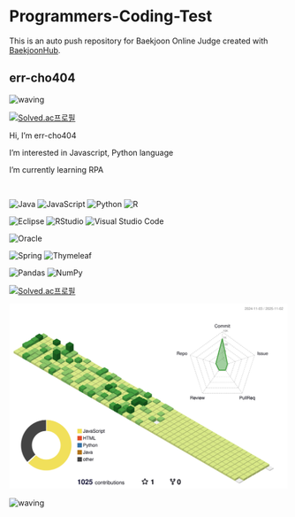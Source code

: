 # Programmers-Coding-Test
This is an auto push repository for Baekjoon Online Judge created with [BaekjoonHub](https://github.com/BaekjoonHub/BaekjoonHub).

## err-cho404 <a id="Error">
![waving](https://capsule-render.vercel.app/api?type=waving&height=300&text=Error404&fontColor=ffffff&fontAlignY=40&color=0:d0e5e3,100:005e5b&section=header&desc=How%20to%20Find%20Me?&descSize=15)
<!--- ### Mini profile --->
[![Solved.ac프로필](http://mazassumnida.wtf/api/mini/generate_badge?boj=err-cho404)](https://solved.ac/err-cho404)




<p align=left>Hi, I’m err-cho404</p>
<p align=left>I’m interested in Javascript, Python language</p>
<p align=left>I’m currently learning RPA</p>
<br>


<!---
err-cho404/err-cho404 is a ✨ special ✨ repository because its `README.md` (this file) appears on your GitHub profile.
You can click the Preview link to take a look at your changes.
--->



<!--- ### Main Languages --->
![Java](https://img.shields.io/badge/java-%23ED8B00.svg?style=for-the-badge&logo=openjdk&logoColor=white)
![JavaScript](https://img.shields.io/badge/javascript-%23323330.svg?style=for-the-badge&logo=javascript&logoColor=%23F7DF1E)
![Python](https://img.shields.io/badge/python-3670A0?style=for-the-badge&logo=python&logoColor=ffdd54)
![R](https://img.shields.io/badge/r-%23276DC3.svg?style=for-the-badge&logo=r&logoColor=white)


<!--- ### IDEs/Editors --->
![Eclipse](https://img.shields.io/badge/Eclipse-FE7A16.svg?style=for-the-badge&logo=Eclipse&logoColor=white)
![RStudio](https://img.shields.io/badge/RStudio-4285F4?style=for-the-badge&logo=rstudio&logoColor=white)
![Visual Studio Code](https://img.shields.io/badge/Visual%20Studio%20Code-0078d7.svg?style=for-the-badge&logo=visual-studio-code&logoColor=white)


<!--- ### Databases --->
<!--- ### ![MySQL](https://img.shields.io/badge/mysql-4479A1.svg?style=for-the-badge&logo=mysql&logoColor=white) --->
![Oracle](https://img.shields.io/badge/Oracle-F80000?style=for-the-badge&logo=oracle&logoColor=white)

<!--- ### Frameworks, Platforms and Libraries --->
![Spring](https://img.shields.io/badge/spring-%236DB33F.svg?style=for-the-badge&logo=spring&logoColor=white)
![Thymeleaf](https://img.shields.io/badge/Thymeleaf-%23005C0F.svg?style=for-the-badge&logo=Thymeleaf&logoColor=white)


<!--- ### ML/DL --->
![Pandas](https://img.shields.io/badge/pandas-%23150458.svg?style=for-the-badge&logo=pandas&logoColor=white)
![NumPy](https://img.shields.io/badge/numpy-%23013243.svg?style=for-the-badge&logo=numpy&logoColor=white)



<!--- ### 프로필 --->
[![Solved.ac프로필](http://mazassumnida.wtf/api/v2/generate_badge?boj=err-cho404)](https://solved.ac/err-cho404) 

<!--- ### 2D잔디 --->
<!--- ![mazandi profile](http://mazandi.herokuapp.com/api?handle=err-cho404&theme=cold) --->

<!--- ### 3D잔디 --->
![](./profile-3d-contrib/profile-green-animate.svg)

![waving](https://capsule-render.vercel.app/api?type=waving&height=180&text=Don't%20forget%20me&fontSize=20&fontColor=ffffff&fontAlign=90&fontAlignY=90&color=0:d0e5e3,100:005e5b&section=footer)

